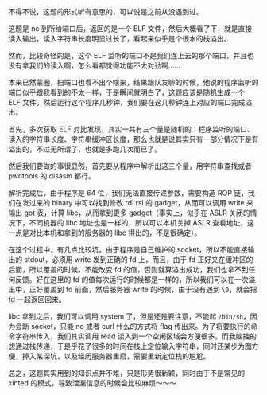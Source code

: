 不得不说，这题的形式听有意思的，可以说是之前从没遇到过。

这题是 nc 到所给端口后，返回的是一个 ELF 文件，然后大概看了下，就是直接读入输出，读入字符串长度明显过长了，看起来似乎是个很水的栈溢出。

然而，比较奇怪的是，这个 ELF 监听的端口不是我们连上去的那个端口，并且也没有拿我们的读入啊，怎么看都觉得功能不太对劲啊……

本来已然蒙圈，扫端口也看不出个啥来，结果跟队友聊的时候，他说的程序监听的端口似乎跟我看到的不太一样，于是瞬间就明白了，这题应该是随机生成一个 ELF 文件，然后运行这个程序几秒钟，我们要在这几秒钟连上对应的端口完成溢出。

首先，多次获取 ELF 对比发现，其实一共有三个量是随机的：程序监听的端口、读入的字符串长度、字符串缓冲区长度，那么也就是说其实只有一部分情况下是有溢出的，不过无所谓了，也就是多跑几次而已了。

然后我们要做的事很显然，首先要从程序中解析出这三个量，用字符串查找或者 pwntools 的 disasm 都行。

解析完成后，由于程序是 64 位，我们无法直接传递参数，需要构造 ROP 链，我们在发过来的 binary 中可以找到修改 rdi rsi 的 gadget，从而可以调用 write 来输出 got 表，计算 libc，从而拿到更多 gadget（事实上，似乎在 ASLR 关闭的情况下，不同机器的 libc 地址也是一样的，所以可以本机关掉 ASLR 查看地址，这一点是对比本机和拿到的服务器的 libc 得出的，不是很确定）。

在这个过程中，有几点比较坑。由于程序是自己维护的 socket，所以不能直接输出的 stdout，必须用 write 发到正确的 fd 上，而且，由于 fd 正好又在缓冲区的后面，所以覆盖的时候，不能改变 fd 的值，否则就算溢出成功，我们也拿不到任何反馈。好在这里的 fd 的值每次运行的时候都是一样的，所以我们可以在一次溢出中，正好覆盖到 fd 前面，然后服务器 write 的时候，由于没有遇到 `\0`，就会把 fd 一起返回回来。

libc 拿到之后，我们可以调用 system 了，但是还是要注意，不能起 `/bin/sh`，因为会断 socket，只能 nc 或者 curl 什么的方式将 flag 传出来。为了将要执行的命令字符串传入，我们其实调用 read 读入到一个空闲区域会方便很多。而我脑抽的想通过栈传递，于是乎花了很多的时间在栈上定位输入字符串，同时还某步为图方便，掉入某深坑，以及经历服务器重启，需要重新定位栈的尴尬。

总之，这题其实用到的知识点并不难，只是形势很新颖，同时由于不是常见的 xinted 的模式，导致泄漏信息的时候会比较麻烦～～～
